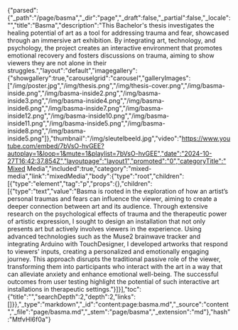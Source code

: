 {"parsed":{"_path":"/page/basma","_dir":"page","_draft":false,"_partial":false,"_locale":"","title":"Basma","description":"This Bachelor's thesis investigates the healing potential of art as a tool for addressing trauma and fear, showcased through an immersive art exhibition. By integrating art, technology, and psychology, the project creates an interactive environment that promotes emotional recovery and fosters discussions on trauma, aiming to show viewers they are not alone in their struggles.","layout":"default","imagegallery":{"showgallery":true,"carouselgrid":"carousel","galleryImages":["/img/poster.jpg","/img/thesis.png","/img/thesis-cover.png","/img/basma-inside.png","/img/basma-inside2.png","/img/basma-inside3.png","/img/basma-inside4.png","/img/basma-inside6.png","/img/basma-inside7.png","/img/basma-inside12.png","/img/basma-inside10.png","/img/basma-inside11.png","/img/basma-inside5.png","/img/basma-inside8.png","/img/basma-inside5.png"]},"thumbnail":"/img/sleutelbeeld.jpg","video":"https://www.youtube.com/embed/7bVsO-hvGEE?autoplay=1&loop=1&mute=1&playlist=7bVsO-hvGEE","date":"2024-10-27T16:42:37.854Z","layoutpage":"layout1","promoted":"0","categoryTitle":"Mixed Media","included":true,"category":"mixed-media","link":"mixedMedia","body":{"type":"root","children":[{"type":"element","tag":"p","props":{},"children":[{"type":"text","value":"Basma is rooted in the exploration of how an artist’s personal traumas and fears can influence the viewer, aiming to create a deeper connection between art and its audience. Through extensive research on the psychological effects of trauma and the therapeutic power of artistic expression, I sought to design an installation that not only presents art but actively involves viewers in the experience. Using advanced technologies such as the Muse2 brainwave tracker and integrating Arduino with TouchDesigner, I developed artworks that respond to viewers' inputs, creating a personalized and emotionally engaging journey. This approach disrupts the traditional passive role of the viewer, transforming them into participants who interact with the art in a way that can alleviate anxiety and enhance emotional well-being. The successful outcomes from user testing highlight the potential of such interactive art installations in therapeutic settings."}]}],"toc":{"title":"","searchDepth":2,"depth":2,"links":[]}},"_type":"markdown","_id":"content:page:basma.md","_source":"content","_file":"page/basma.md","_stem":"page/basma","_extension":"md"},"hash":"MtfvHl6f0a"}